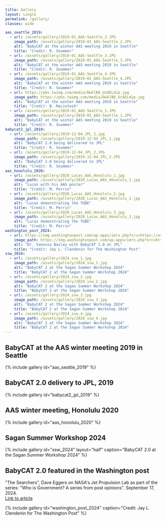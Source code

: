 ```yaml
---
title: Gallery
layout: single
permalink: /gallery/
classes: wide

aas_seattle_2019:
  - url: /assets/gallery/2019-01_AAS-Seattle_2.JPG
    image_path: /assets/gallery/2019-01_AAS-Seattle_2.JPG
    alt: "BabyCAT at the winter AAS meeting 2019 in Seattle"
    title: "Credit: R. Soummer"
  - url: /assets/gallery/2019-01_AAS-Seattle_3.JPG
    image_path: /assets/gallery/2019-01_AAS-Seattle_3.JPG
    alt: "BabyCAT at the winter AAS meeting 2019 in Seattle"
    title: "Credit: R. Soummer"
  - url: /assets/gallery/2019-01_AAS-Seattle_4.JPG
    image_path: /assets/gallery/2019-01_AAS-Seattle_4.JPG
    alt: "BabyCAT at the winter AAS meeting 2019 in Seattle"
    title: "Credit: R. Soummer"
  - url: https://pbs.twimg.com/media/DwklB8_UcAELdip.jpg
    image_path: https://pbs.twimg.com/media/DwklB8_UcAELdip.jpg
    alt: "BabyCAT at the winter AAS meeting 2019 in Seattle"
    title: "Credit: B. Macintosh"
  - url: /assets/gallery/2019-01_AAS-Seattle_1.JPG
    image_path: /assets/gallery/2019-01_AAS-Seattle_1.JPG
    alt: "BabyCAT at the winter AAS meeting 2019 in Seattle"
    title: "Credit: R. Soummer"
babycat2_jpl_2019:
  - url: /assets/gallery/2019-12-04_JPL_1.jpg
    image_path: /assets/gallery/2019-12-04_JPL_1.jpg
    alt: "BabyCAT 2.0 being delivered to JPL"
    title: "Credit: R. Soummer"
  - url: /assets/gallery/2019-12-04_JPL_2.JPG
    image_path: /assets/gallery/2019-12-04_JPL_2.JPG
    alt: "BabyCAT 2.0 being delivered to JPL"
    title: "Credit: R. Soummer"
aas_honolulu_2020:
  - url: /assets/gallery/2020_Lucas_AAS_Honolulu_1.jpg
    image_path: /assets/gallery/2020_Lucas_AAS_Honolulu_1.jpg
    alt: "Lucas with his AAS poster"
    title: "Credit: M. Perrin"
  - url: /assets/gallery/2020_Lucas_AAS_Honolulu_2.jpg
    image_path: /assets/gallery/2020_Lucas_AAS_Honolulu_2.jpg
    alt: "Lucas demonstrating the TUBE"
    title: "Credit: M. Perrin"
  - url: /assets/gallery/2020_Lucas_AAS_Honolulu_3.jpg
    image_path: /assets/gallery/2020_Lucas_AAS_Honolulu_3.jpg
    alt: "Lucas demonstrating the TUBE"
    title: "Credit: M. Perrin"
washington_post_2024:
  - url: https://img.washingtonpost.com/wp-apps/imrs.php?src=https://arc-anglerfish-washpost-prod-washpost.s3.amazonaws.com/public/DTNRX5YS6AE2SEU3PWMA7LPCSI.JPG&high_res=true&w=2048
    image_path: https://img.washingtonpost.com/wp-apps/imrs.php?src=https://arc-anglerfish-washpost-prod-washpost.s3.amazonaws.com/public/DTNRX5YS6AE2SEU3PWMA7LPCSI.JPG&high_res=true&w=2048
    alt: "Dr. Vanessa Bailey with BabyCAT 2.0 at JPL"
    title: "Credit: Jay L. Clendenin for The Washington Post"
ssw_2024:
  - url: /assets/gallery/2024_ssw_1.jpg
    image_path: /assets/gallery/2024_ssw_1.jpg
    alt: "BabyCAT 2 at the Sagan Summer Workshop 2024"
    title: "BabyCAT 2 at the Sagan Summer Workshop 2024"
  - url: /assets/gallery/2024_ssw_2.jpg
    image_path: /assets/gallery/2024_ssw_2.jpg
    alt: "BabyCAT 2 at the Sagan Summer Workshop 2024"
    title: "BabyCAT 2 at the Sagan Summer Workshop 2024"
  - url: /assets/gallery/2024_ssw_3.jpg
    image_path: /assets/gallery/2024_ssw_3.jpg
    alt: "BabyCAT 2 at the Sagan Summer Workshop 2024"
    title: "BabyCAT 2 at the Sagan Summer Workshop 2024"
  - url: /assets/gallery/2024_ssw_4.jpg
    image_path: /assets/gallery/2024_ssw_4.jpg
    alt: "BabyCAT 2 at the Sagan Summer Workshop 2024"
    title: "BabyCAT 2 at the Sagan Summer Workshop 2024"
---
```

## BabyCAT at the AAS winter meeting 2019 in Seattle

{% include gallery id="aas_seattle_2019" %}

## BabyCAT 2.0 delivery to JPL, 2019

{% include gallery id="babycat2_jpl_2019" %}

## AAS winter meeting, Honolulu 2020

{% include gallery id="aas_honolulu_2020" %}

## Sagan Summer Workshop 2024

{% include gallery id="ssw_2024" layout="half" caption="BabyCAT 2.0 at the Sagan Summer Workshop 2024" %}

## BabyCAT 2.0 featured in the Washington post

"The Searchers", Dave Eggers on NASA's Jet Propulsion Lab as part of the series: "Who is Government? A series from post opinions". September 17, 2024.  
[Link to article](https://www.washingtonpost.com/opinions/interactive/2024/dave-eggers-jet-propulsion-laboratory-nasa-who-is-government/?pwapi_token=eyJ0eXAiOiJKV1QiLCJhbGciOiJIUzI1NiJ9.eyJyZWFzb24iOiJnaWZ0IiwibmJmIjoxNzI2NTQ1NjAwLCJpc3MiOiJzdWJzY3JpcHRpb25zIiwiZXhwIjoxNzI3OTI3OTk5LCJpYXQiOjE3MjY1NDU2MDAsImp0aSI6ImQ3ZjhhYmQ1LWZhYzktNGRkZi05ZTg4LTc3NDY4MDA1YTZhMCIsInVybCI6Imh0dHBzOi8vd2FzaGluZ3RvbnBvc3QuY29tL29waW5pb25zL2ludGVyYWN0aXZlLzIwMjQvZGF2ZS1lZ2dlcnMtamV0LXByb3B1bHNpb24tbGFib3JhdG9yeS1uYXNhLXdoby1pcy1nb3Zlcm5tZW50LyJ9.8yJ63U47Ml9Dgj5Rh_hv15OtmR-D6MeAEsN59PoIK7Q&itid=gfta)

{% include gallery id="washington_post_2024" caption="Credit: Jay L. Clendenin for The Washington Post" %}
